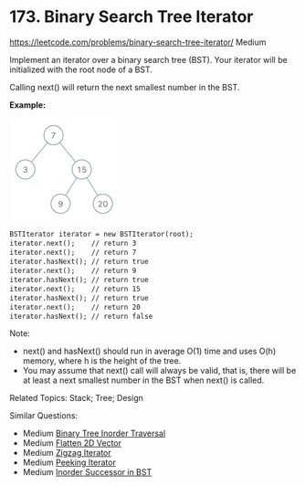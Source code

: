 # 173. Binary Search Tree Iterator
<https://leetcode.com/problems/binary-search-tree-iterator/>
Medium

Implement an iterator over a binary search tree (BST). Your iterator will be initialized with the root node of a BST.

Calling next() will return the next smallest number in the BST.

 

**Example:**

![alt text](../resources/bst-tree.png)

    BSTIterator iterator = new BSTIterator(root);
    iterator.next();    // return 3
    iterator.next();    // return 7
    iterator.hasNext(); // return true
    iterator.next();    // return 9
    iterator.hasNext(); // return true
    iterator.next();    // return 15
    iterator.hasNext(); // return true
    iterator.next();    // return 20
    iterator.hasNext(); // return false
 

Note:

* next() and hasNext() should run in average O(1) time and uses O(h) memory, where h is the height of the tree.
* You may assume that next() call will always be valid, that is, there will be at least a next smallest number in the BST when next() is called.

Related Topics: Stack; Tree; Design

Similar Questions: 
* Medium [Binary Tree Inorder Traversal](https://leetcode.com/problems/binary-tree-inorder-traversal/)
* Medium [Flatten 2D Vector](https://leetcode.com/problems/flatten-2d-vector/)
* Medium [Zigzag Iterator](https://leetcode.com/problems/zigzag-iterator/)
* Medium [Peeking Iterator](https://leetcode.com/problems/peeking-iterator/)
* Medium [Inorder Successor in BST](https://leetcode.com/problems/inorder-successor-in-bst/)